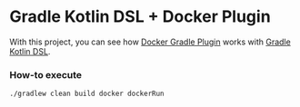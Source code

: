 # Gradle Kotlin DSL + Docker Plugin
With this project, you can see how [Docker Gradle Plugin](https://github.com/palantir/gradle-docker) works with [Gradle Kotlin DSL](https://docs.gradle.org/current/userguide/kotlin_dsl.html).

### How-to execute
```
./gradlew clean build docker dockerRun 
```